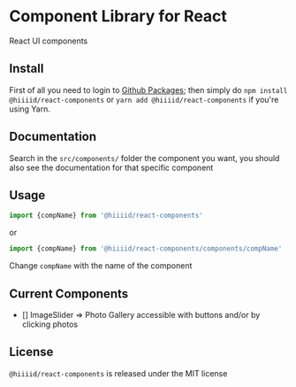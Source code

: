 # Component Library for React
React UI components

## Install
First of all you need to login to <a href="https://docs.github.com/en/packages/working-with-a-github-packages-registry/working-with-the-npm-registry">Github Packages</a>; then simply do `npm install @hiiiid/react-components` or `yarn add @hiiiid/react-components` if you're using Yarn.

## Documentation
Search in the `src/components/` folder the component you want, you should also see the documentation for that specific component

## Usage
```jsx
import {compName} from '@hiiiid/react-components'
```
or
```jsx
import {compName} from '@hiiiid/react-components/components/compName'
```

Change `compName` with the name of the component

## Current Components

- [] ImageSlider => Photo Gallery accessible with buttons and/or by clicking photos

## License

`@hiiiid/react-components` is released under the MIT license